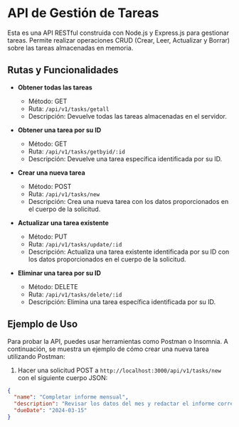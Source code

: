 # API de Gestión de Tareas

Esta es una API RESTful construida con Node.js y Express.js para gestionar tareas. Permite realizar operaciones CRUD (Crear, Leer, Actualizar y Borrar) sobre las tareas almacenadas en memoria.

## Rutas y Funcionalidades

- **Obtener todas las tareas**
  - Método: GET
  - Ruta: `/api/v1/tasks/getall`
  - Descripción: Devuelve todas las tareas almacenadas en el servidor.

- **Obtener una tarea por su ID**
  - Método: GET
  - Ruta: `/api/v1/tasks/getbyid/:id`
  - Descripción: Devuelve una tarea específica identificada por su ID.

- **Crear una nueva tarea**
  - Método: POST
  - Ruta: `/api/v1/tasks/new`
  - Descripción: Crea una nueva tarea con los datos proporcionados en el cuerpo de la solicitud.

- **Actualizar una tarea existente**
  - Método: PUT
  - Ruta: `/api/v1/tasks/update/:id`
  - Descripción: Actualiza una tarea existente identificada por su ID con los datos proporcionados en el cuerpo de la solicitud.

- **Eliminar una tarea por su ID**
  - Método: DELETE
  - Ruta: `/api/v1/tasks/delete/:id`
  - Descripción: Elimina una tarea específica identificada por su ID.

## Ejemplo de Uso

Para probar la API, puedes usar herramientas como Postman o Insomnia. A continuación, se muestra un ejemplo de cómo crear una nueva tarea utilizando Postman:

1. Hacer una solicitud POST a `http://localhost:3000/api/v1/tasks/new` con el siguiente cuerpo JSON:

```json
{
  "name": "Completar informe mensual",
  "description": "Revisar los datos del mes y redactar el informe correspondiente.",
  "dueDate": "2024-03-15"
}
